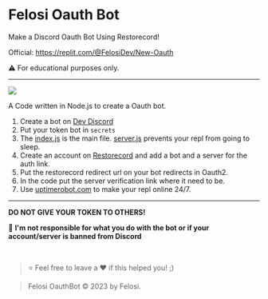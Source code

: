 # Felosi Oauth Bot
Make a Discord Oauth Bot Using Restorecord!

Official: https://replit.com/@FelosiDev/New-Oauth

⚠️ For educational purposes only.

----

![](https://cdn.discordapp.com/attachments/1117800455909691515/1119105039491932171/standard.gif)

A Code written in Node.js to create a Oauth bot.

1. Create a bot on [Dev Discord](https://discord.com/developers/applications)
2. Put your token bot in `secrets`
3. The [index.js](https://replit.com/@FelosiDev/New-Oauth#index.js) is the main file. [server.js](https://replit.com/@FelosiDev/New-Oauth#server.js) prevents your repl from going to sleep. 
4. Create an account on [Restorecord](https://restorecord.com/) and add a bot and a server for the auth link.
5. Put the restorecord redirect url on your bot redirects in Oauth2.
6. In the code put the server verification link where it need to be.
6. Use [uptimerobot.com](https://uptimerobot.com) to make your repl online 24/7.

----

**DO NOT GIVE YOUR TOKEN TO OTHERS!**

🔰 **I'm not responsible for what you do with the bot or if your account/server is banned from Discord**

</br>

> ⭐ Feel free to leave a ❤️ if this helped you! ;)

> Felosi OauthBot © 2023 by Felosi.

